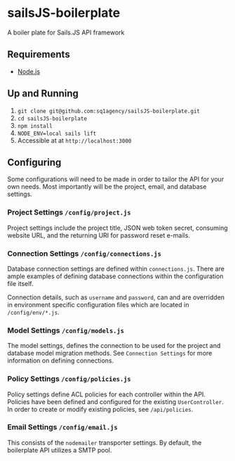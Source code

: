 # sailsJS-boilerplate
A boiler plate for Sails.JS API framework

## Requirements
- [Node.js](http://nodejs.org/)

## Up and Running

1. `git clone git@github.com:sq1agency/sailsJS-boilerplate.git`
2. `cd sailsJS-boilerplate`
3. `npm install`
4. `NODE_ENV=local sails lift`
5. Accessible at at `http://localhost:3000`

## Configuring
Some configurations will need to be made in order to tailor the API for your own needs.  Most importantly will be the project, email, and database settings.

### Project Settings `/config/project.js`
Project settings include the project title, JSON web token secret, consuming website URL, and the returning URI for password reset e-mails.

### Connection Settings `/config/connections.js`
Database connection settings are defined within `connections.js`.  There are ample examples of defining database connections within the configuration file itself.  

Connection details, such as `username` and `password`, can and are overridden in environment specific configuration files which are located in `/config/env/*.js`.

### Model Settings `/config/models.js`
The model settings, defines the connection to be used for the project and database model migration methods.  See `Connection Settings` for more information on defining connections.

### Policy Settings `/config/policies.js`
Policy settings define ACL policies for each controller within the API.  Policies have been defined and configured for the existing `UserController`.  In order to create or modify existing policies, see `/api/policies`.

### Email Settings `/config/email.js`
This consists of the `nodemailer` transporter settings.  By default, the boilerplate API utilizes a SMTP pool.